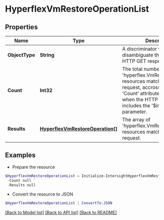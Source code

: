 # HyperflexVmRestoreOperationList
## Properties

Name | Type | Description | Notes
------------ | ------------- | ------------- | -------------
**ObjectType** | **String** | A discriminator value to disambiguate the schema of a HTTP GET response body. | 
**Count** | **Int32** | The total number of &#39;hyperflex.VmRestoreOperation&#39; resources matching the request, accross all pages. The &#39;Count&#39; attribute is included when the HTTP GET request includes the &#39;$inlinecount&#39; parameter. | [optional] 
**Results** | [**HyperflexVmRestoreOperation[]**](HyperflexVmRestoreOperation.md) | The array of &#39;hyperflex.VmRestoreOperation&#39; resources matching the request. | [optional] 

## Examples

- Prepare the resource
```powershell
$HyperflexVmRestoreOperationList = Initialize-IntersightHyperflexVmRestoreOperationList  -ObjectType null `
 -Count null `
 -Results null
```

- Convert the resource to JSON
```powershell
$HyperflexVmRestoreOperationList | ConvertTo-JSON
```

[[Back to Model list]](../README.md#documentation-for-models) [[Back to API list]](../README.md#documentation-for-api-endpoints) [[Back to README]](../README.md)

